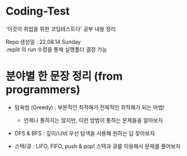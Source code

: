 # Coding-Test
'이것이 취업을 위한 코딩테스트다' 공부 내용 정리

Repo 생성일 : 22.08.14 Sunday   
.replit 의 run 수정을 통해 실행폴더 결정 가능

# 분야별 한 문장 정리 (from programmers)

* 탐욕법 (Greedy) : 부분적인 최적해가 전체적인 최적해가 되는 마법!
  * 언제나 통하지는 않지만, 이런 방법이 통하는 문제들을 알아보자

* DFS & BFS : 깊이/너비 우선 탐색을 사용해 원하는 답 찾아보자

* 스택/큐 : LIFO, FIFO, push & pop! 스택과 큐를 이용해서 문제를 풀어보자